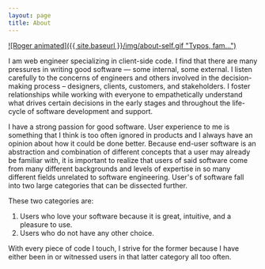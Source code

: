 ```yaml
---
layout: page
title: About
---
```


[![Roger animated]({{ site.baseurl }}/img/about-self.gif "Typos,
fam...")](http://rogerisworking.tumblr.com)

I am web engineer specializing in client-side code. I find that there are many
pressures in writing good software — some internal, some external. I listen
carefully to the concerns of engineers and others involved in the decision-making
process – designers, clients, customers, and stakeholders. I foster relationships
while working with everyone to empathetically understand what drives certain
decisions in the early stages and throughout the life-cycle of software development
and support.

I have a strong passion for good software. User experience to me is something
that I think is too often ignored in products and I always have an opinion about
how it could be done better. Because end-user software is an abstraction and
combination of different concepts that a user may already be familiar with, it
is important to realize that users of said software come from many different
backgrounds and levels of expertise in so many different fields unrelated to
software engineering. User's of software fall into two large categories that can
be dissected further.

These two categories are:

1. Users who love your software because it is great, intuitive, and a pleasure to use.
2. Users who do not have any other choice.

With every piece of code I touch, I strive for the former because I have either
been in or witnessed users in that latter category all too often.
